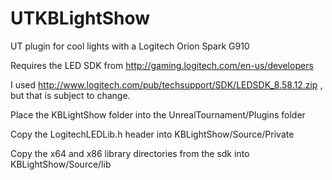 # UTKBLightShow
UT plugin for cool lights with a Logitech Orion Spark G910

Requires the LED SDK from http://gaming.logitech.com/en-us/developers

I used http://www.logitech.com/pub/techsupport/SDK/LEDSDK_8.58.12.zip , but that is subject to change.

Place the KBLightShow folder into the UnrealTournament/Plugins folder

Copy the LogitechLEDLib.h header into KBLightShow/Source/Private

Copy the x64 and x86 library directories from the sdk into KBLightShow/Source/lib

